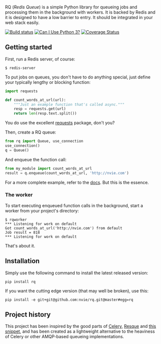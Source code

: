RQ (_Redis Queue_) is a simple Python library for queueing jobs and processing
them in the background with workers.  It is backed by Redis and it is designed
to have a low barrier to entry.  It should be integrated in your web stack
easily.

[![Build status](https://travis-ci.org/nvie/rq.svg?branch=master)](https://secure.travis-ci.org/nvie/rq)
[![Can I Use Python 3?](https://caniusepython3.com/project/rq.svg)](https://caniusepython3.com/project/rq)
[![Coverage Status](https://img.shields.io/coveralls/nvie/rq.svg)](https://coveralls.io/r/nvie/rq)


## Getting started

First, run a Redis server, of course:

```console
$ redis-server
```

To put jobs on queues, you don't have to do anything special, just define
your typically lengthy or blocking function:

```python
import requests

def count_words_at_url(url):
    """Just an example function that's called async."""
    resp = requests.get(url)
    return len(resp.text.split())
```

You do use the excellent [requests][r] package, don't you?

Then, create a RQ queue:

```python
from rq import Queue, use_connection
use_connection()
q = Queue()
```

And enqueue the function call:

```python
from my_module import count_words_at_url
result = q.enqueue(count_words_at_url, 'http://nvie.com')
```

For a more complete example, refer to the [docs][d].  But this is the essence.


### The worker

To start executing enqueued function calls in the background, start a worker
from your project's directory:

```console
$ rqworker
*** Listening for work on default
Got count_words_at_url('http://nvie.com') from default
Job result = 818
*** Listening for work on default
```

That's about it.


## Installation

Simply use the following command to install the latest released version:

    pip install rq

If you want the cutting edge version (that may well be broken), use this:

    pip install -e git+git@github.com:nvie/rq.git@master#egg=rq


## Project history

This project has been inspired by the good parts of [Celery][1], [Resque][2]
and [this snippet][3], and has been created as a lightweight alternative to the
heaviness of Celery or other AMQP-based queueing implementations.

[r]: http://python-requests.org
[d]: http://nvie.github.com/rq/docs/
[m]: http://pypi.python.org/pypi/mailer
[p]: http://docs.python.org/library/pickle.html
[1]: http://www.celeryproject.org/
[2]: https://github.com/defunkt/resque
[3]: http://flask.pocoo.org/snippets/73/
